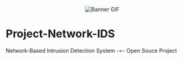 <p align="center">
  <img src="https://github.com/user-attachments/assets/828669f1-0184-40ea-8d24-c7cf1565ea98" alt="Banner GIF" />
</p>

# Project-Network-IDS 
Network-Based Intrusion Detection System -=- Open Souce Project 
